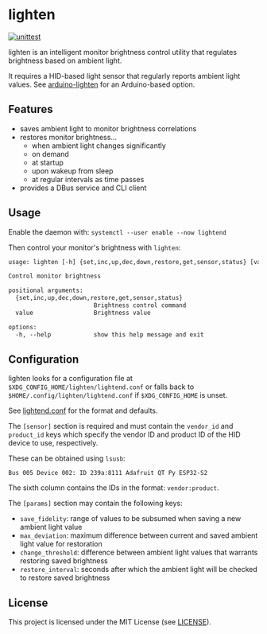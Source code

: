 # lighten

[![unittest](https://github.com/jcrd/lighten/actions/workflows/unittest.yml/badge.svg)](https://github.com/jcrd/lighten/actions/workflows/unittest.yml)

lighten is an intelligent monitor brightness control utility that regulates
brightness based on ambient light.

It requires a HID-based light sensor that regularly reports ambient light values.
See [arduino-lighten][arduino-lighten] for an Arduino-based option.

[arduino-lighten]: https://github.com/jcrd/arduino-lighten

## Features

- saves ambient light to monitor brightness correlations
- restores monitor brightness...
  - when ambient light changes significantly
  - on demand
  - at startup
  - upon wakeup from sleep
  - at regular intervals as time passes
- provides a DBus service and CLI client

## Usage

Enable the daemon with: `systemctl --user enable --now lightend`

Then control your monitor's brightness with `lighten`:

```txt
usage: lighten [-h] {set,inc,up,dec,down,restore,get,sensor,status} [value]

Control monitor brightness

positional arguments:
  {set,inc,up,dec,down,restore,get,sensor,status}
                        Brightness control command
  value                 Brightness value

options:
  -h, --help            show this help message and exit
```

## Configuration

lighten looks for a configuration file at
`$XDG_CONFIG_HOME/lighten/lightend.conf` or falls back to
`$HOME/.config/lighten/lightend.conf` if `$XDG_CONFIG_HOME` is unset.

See [lightend.conf](lightend.conf) for the format and defaults.

The `[sensor]` section is required and must contain the `vendor_id` and
`product_id` keys which specify the vendor ID and product ID of the HID device
to use, respectively.

These can be obtained using `lsusb`:

```
Bus 005 Device 002: ID 239a:8111 Adafruit QT Py ESP32-S2
```

The sixth column contains the IDs in the format: `vendor:product`.

The `[params]` section may contain the following keys:

- `save_fidelity`: range of values to be subsumed when saving a new ambient
light value
- `max_deviation`: maximum difference between current and saved ambient light
value for restoration
- `change_threshold`: difference between ambient light values that warrants
restoring saved brightness
- `restore_interval`: seconds after which the ambient light will be checked to
restore saved brightness

## License

This project is licensed under the MIT License (see [LICENSE](LICENSE)).
